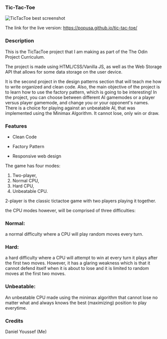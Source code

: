 ### Tic-Tac-Toe
![TicTacToe best screenshot](https://user-images.githubusercontent.com/90353446/167965701-cce5e224-d210-4e7e-a6ce-1c4ef4b6eecb.png)




The link for the live version: https://popusa.github.io/tic-tac-toe/


<h3>Description</h3>
This is the TicTacToe project that I am making as part of the The Odin Project Curriculum.

The project is made using HTML/CSS/Vanilla JS, as well as the Web Storage API that allows for some data storage on the user device.

It is the second project in the design patterns section that will teach me how to write organized and clean code.
Also, the main objective of the project is to learn how to use the factory pattern, which is going to be interesting!
In the project, you can choose between different AI gamemodes or a player versus player gamemode, and change you or your opponent's names.
There is a choice for playing against an unbeatable AI, that was implemented using the Minimax Algorithm. It cannot lose, only win or draw.

<h3> Features </h3>

- Clean Code


- Factory Pattern


- Responsive web design


The game has four modes: 

1. Two-player,
2. Normal CPU,
3. Hard CPU,
4. Unbeatable CPU.

2-player is the classic tictactoe game with two players playing it together.

the CPU modes however, will be comprised of three difficulties:

### Normal:
a normal difficulty where a CPU will play random moves every turn.

### Hard:
a hard difficulty where a CPU will attempt to win at every turn it plays after the first two moves. However, it has a glaring weakness which is that it cannot defend itself when it is about to lose and it is limited to random moves at the first two moves.

### Unbeatable:
An unbeatable CPU made using the minimax algorithm that cannot lose no matter what and always knows the best (maximizing) position to play everytime. 

<h3>Credits</h3>
Daniel Youssef (Me)

